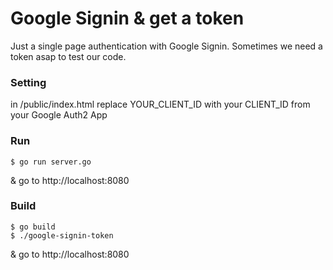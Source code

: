 # Google Signin & get a token

Just a single page authentication with Google Signin. Sometimes we need a token asap to test our code.

### Setting

in /public/index.html replace YOUR_CLIENT_ID with your CLIENT_ID from your Google Auth2 App

### Run

```
$ go run server.go
```

& go to http://localhost:8080

### Build

```
$ go build
$ ./google-signin-token
```

& go to http://localhost:8080
